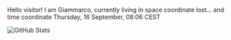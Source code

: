 Hello visitor! I am Giammarco, currently living in space coordinate lost... and time coordinate Thursday, 16 September, 08:06 CEST

![GitHub Stats](https://github-readme-stats.vercel.app/api?username=grcasanova)
